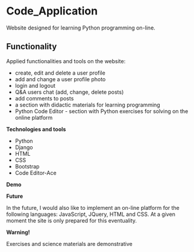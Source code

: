 # Code_Application 
Website designed for learning Python programming on-line.

## Functionality

Applied functionalities and tools on the website: 
- create, edit and delete a user profile 
- add and change a user profile photo
- login and logout
- Q&A users chat (add, change, delete posts)
- add comments to posts
- a section with didactic materials for learning programming
- Python Code Editor - section with Python exercises for solving on the online platform

<b>Technologies and tools</b>
- Python
- Django
- HTML
- CSS
- Bootstrap
- Code Editor-Ace

<b>Demo</b>

<b>Future</b>

In the future, I would also like to implement an on-line platform for the following languages: JavaScript, JQuery, HTML and CSS. At a given moment the site is only prepared for this eventuality.

<b>Warning!</b>

Exercises and science materials are demonstrative

